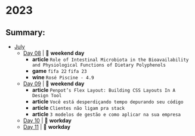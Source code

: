 # 2023

## Summary:

- [July](jun/README.md)
  - [Day 08](jul/07-08-2023.md) | :sunrise_over_mountains: **weekend day**
    -  **article**  `Role of Intestinal Microbiota in the Bioavailability and Physiological Functions of Dietary Polyphenols`
    - **game** `fifa 22` `fifa 23`
    - **wine** `Rosé Piscine - 4.9`
  - [Day 09](jul/07-09-2023.md) | :sunrise_over_mountains: **weekend day**
    - **article**  `Penpot’s Flex Layout: Building CSS Layouts In A Design Tool`
    - **article**  `Você está desperdiçando tempo depurando seu código`
    - **article**  `Clientes não ligam pra stack`
    - **article**  `3 modelos de gestão e como aplicar na sua empresa`
  - [Day 10](jul/07-10-2023.md) | :construction_worker: **workday**
  - [Day 11](jul/07-11-2023.md) | :construction_worker: **workday**
